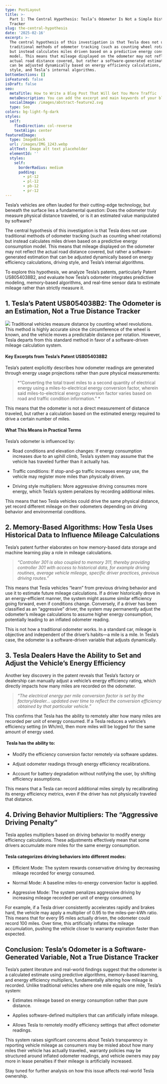 ```yaml
---
type: PostLayout
title: >-
  Part 1: The Central Hypothesis: Tesla’s Odometer Is Not a Simple Distance
  Tracker
slug: the-central-hypothesis
date: '2025-02-16'
excerpt: >-
  The central hypothesis of this investigation is that Tesla does not use
  traditional methods of odometer tracking (such as counting wheel rotations)
  but instead calculates miles driven based on a predictive energy consumption
  model. This means that mileage displayed on the odometer may not reflect the
  actual road distance covered, but rather a software-generated estimation that
  can be adjusted dynamically based on energy efficiency calculations, driving
  style, and Tesla’s internal algorithms.
bottomSections: []
isFeatured: false
isDraft: false
seo:
  metaTitle: How to Write a Blog Post That Will Get You More Traffic
  metaDescription: You can add the excerpt and main keywords of your blog post here.
  socialImage: /images/abstract-feature2.svg
  type: Seo
colors: bg-light-fg-dark
styles:
  self:
    flexDirection: col-reverse
    textAlign: center
featuredImage:
  type: ImageBlock
  url: /images/IMG_1243.webp
  altText: Image alt text placeholder
  elementId: ''
  styles:
    self:
      borderRadius: medium
      padding:
        - pt-12
        - pl-12
        - pb-12
        - pr-12
---
```

Tesla’s vehicles are often lauded for their cutting-edge technology, but beneath the surface lies a fundamental question: Does the odometer truly measure physical distance traveled, or is it an estimated value manipulated by software?

The central hypothesis of this investigation is that Tesla does not use traditional methods of odometer tracking (such as counting wheel rotations) but instead calculates miles driven based on a predictive energy consumption model. This means that mileage displayed on the odometer may not reflect the actual road distance covered, but rather a software-generated estimation that can be adjusted dynamically based on energy efficiency calculations, driving style, and Tesla’s internal algorithms. 

To explore this hypothesis, we analyze Tesla’s patents, particularly Patent US8054038B2, and evaluate how Tesla’s odometer integrates predictive modeling, memory-based algorithms, and real-time sensor data to estimate mileage rather than strictly measure it.

## 1. Tesla’s Patent US8054038B2: The Odometer is an Estimation, Not a True Distance Tracker

![](/images/IMG_1247.png)
Traditional vehicles measure distance by counting wheel revolutions. This method is highly accurate since the circumference of the wheel is known, and the vehicle moves a predictable distance per rotation. However, Tesla departs from this standard method in favor of a software-driven mileage calculation system.

#### Key Excerpts from Tesla’s Patent US8054038B2

Tesla’s patent explicitly describes how odometer readings are generated through energy usage projections rather than pure physical measurements:

> \*“Converting the total travel miles to a second quantity of electrical energy using a miles-to-electrical energy conversion factor, wherein said miles-to-electrical energy conversion factor varies based on road and traffic condition information.” \*

This means that the odometer is not a direct measurement of distance traveled, but rather a calculation based on the estimated energy required to drive a certain number of miles. 

#### What This Means in Practical Terms

Tesla’s odometer is influenced by:

*   Road conditions and elevation changes: If energy consumption increases due to an uphill climb, Tesla’s system may assume that the vehicle has traveled further than it actually has.

*   Traffic conditions: If stop-and-go traffic increases energy use, the vehicle may register more miles than physically driven.

*   Driving style multipliers: More aggressive driving consumes more energy, which Tesla’s system penalizes by recording additional miles. 

This means that two Tesla vehicles could drive the same physical distance, yet record different mileage on their odometers depending on driving behavior and environmental conditions.

## 2. Memory-Based Algorithms: How Tesla Uses Historical Data to Influence Mileage Calculations

Tesla’s patent further elaborates on how memory-based data storage and machine learning play a role in mileage calculations.

> *“Controller 301 is also coupled to memory 311, thereby providing controller 301 with access to historical data, for example driving routines, average vehicle mileage, specific driver practices, previous driving routes.”*

This means that Tesla vehicles “learn” from previous driving behavior and use it to estimate future mileage calculations. If a driver historically drove in an energy-efficient manner, the system might assume similar efficiency going forward, even if conditions change. Conversely, if a driver has been classified as an “aggressive” driver, the system may permanently adjust the odometer’s mileage calculations to assume higher energy consumption, potentially leading to an inflated odometer reading.

This is not how a traditional odometer works. In a standard car, mileage is objective and independent of the driver’s habits—a mile is a mile. In Tesla’s case, the odometer is a software-driven variable that adjusts dynamically.

## 3. Tesla Dealers Have the Ability to Set and Adjust the Vehicle’s Energy Efficiency

Another key discovery in the patent reveals that Tesla’s factory or dealership can manually adjust a vehicle’s energy efficiency rating, which directly impacts how many miles are recorded on the odometer. 

> *“The electrical energy per mile conversion factor is set by the factory/dealer… updated over time to reflect the conversion efficiency obtained by that particular vehicle.”*

This confirms that Tesla has the ability to remotely alter how many miles are recorded per unit of energy consumed. If a Tesla reduces a vehicle’s efficiency setting (in Wh/mi), then more miles will be logged for the same amount of energy used.

####  Tesla has the ability to:

*   Modify the efficiency conversion factor remotely via software updates.

*   Adjust odometer readings through energy efficiency recalibrations.

*   Account for battery degradation without notifying the user, by shifting efficiency assumptions.

This means that a Tesla can record additional miles simply by recalibrating its energy efficiency metrics, even if the driver has not physically traveled that distance.

## 4. Driving Behavior Multipliers: The “Aggressive Driving Penalty”

Tesla applies multipliers based on driving behavior to modify energy efficiency calculations. These adjustments effectively mean that some drivers accumulate more miles for the same energy consumption.

#### Tesla categorizes driving behaviors into different modes:

*   Efficient Mode: The system rewards conservative driving by decreasing mileage recorded for energy consumed.

*   Normal Mode: A baseline miles-to-energy conversion factor is applied.

*   Aggressive Mode: The system penalizes aggressive driving by increasing mileage recorded per unit of energy consumed.

For example, if a Tesla driver consistently accelerates rapidly and brakes hard, the vehicle may apply a multiplier of 0.95 to the miles-per-kWh ratio. This means that for every 95 miles actually driven, the odometer could record 100 miles. Over time, this artificially inflates the mileage accumulation, pushing the vehicle closer to warranty expiration faster than expected. 

## Conclusion: Tesla’s Odometer is a Software-Generated Variable, Not a True Distance Tracker

Tesla’s patent literature and real-world findings suggest that the odometer is a calculated estimate using predictive algorithms, memory-based learning, and energy efficiency multipliers, fundamentally altering how mileage is recorded. Unlike traditional vehicles where one mile equals one mile, Tesla’s system:

*   Estimates mileage based on energy consumption rather than pure distance.

<!---->

*   Applies software-defined multipliers that can artificially inflate mileage.

<!---->

*   Allows Tesla to remotely modify efficiency settings that affect odometer readings.

This system raises significant concerns about Tesla’s transparency in reporting vehicle mileage as consumers may be misled about how many miles their vehicle has actually traveled., warranty policies may be structured around inflated odometer readings, and vehicle owners may pay more in lease penalties if their mileage is artificially increased.

Stay tuned for further analysis on how this issue affects real-world Tesla ownership.
